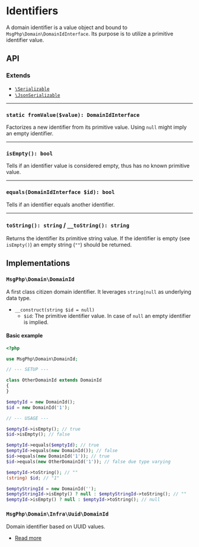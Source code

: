 # Identifiers

A domain identifier is a value object and bound to `MsgPhp\Domain\DomainIdInterface`. Its purpose is to utilize a
primitive identifier value.

## API

### Extends

- [`\Serializable`](https://secure.php.net/manual/en/class.serializable.php)
- [`\JsonSerializable`](https://secure.php.net/manual/en/class.jsonserializable.php)

---

### `static fromValue($value): DomainIdInterface`

Factorizes a new identifier from its primitive value. Using `null` might imply an empty identifier.

---

### `isEmpty(): bool`

Tells if an identifier value is considered empty, thus has no known primitive value.

---

### `equals(DomainIdInterface $id): bool`

Tells if an identifier equals another identifier.

---

### `toString(): string` / `__toString(): string`

Returns the identifier its primitive string value. If the identifier is empty (see `isEmpty()`) an empty string (`""`) 
should be returned.

## Implementations

### `MsgPhp\Domain\DomainId`

A first class citizen domain identifier. It leverages `string|null` as underlying data type.

- `__construct(string $id = null)`
    - `$id`: The primitive identifier value. In case of `null` an empty identifier is implied.

#### Basic example

```php
<?php

use MsgPhp\Domain\DomainId;

// --- SETUP ---

class OtherDomainId extends DomainId
{
}

$emptyId = new DomainId();
$id = new DomainId('1');

// --- USAGE ---

$emptyId->isEmpty(); // true
$id->isEmpty(); // false

$emptyId->equals($emptyId); // true
$emptyId->equals(new DomainId()); // false
$id->equals(new DomainId('1')); // true
$id->equals(new OtherDomainId('1')); // false due type varying

$emptyId->toString(); // ""
(string) $id; // "1"

$emptyStringId = new DomainId('');
$emptyStringId->isEmpty() ? null : $emptyStringId->toString(); // ""
$emptyId->isEmpty() ? null : $emptyId->toString(); // null
```

### `MsgPhp\Domain\Infra\Uuid\DomainId`

Domain identifier based on UUID values.

- [Read more](../infrastructure/uuid.md)
